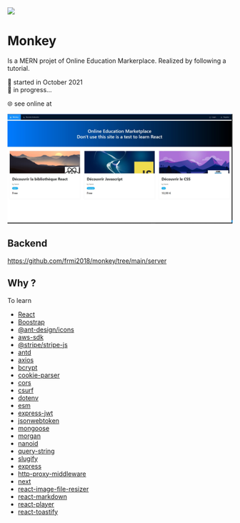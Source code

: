 <img src="https://user-images.githubusercontent.com/77573497/141653764-00ca32cb-64c0-4911-93f6-06cda302d3fc.jpg"  width="100" height=auto>

# Monkey

Is a MERN projet of Online Education Markerplace.
Realized by following a tutorial. 

📅 started in October 2021  
🚧 in progress...

🌐 see online at 

<img src="https://github.com/frmi2018/react/blob/main/front/monkey/monkey1.jpg" width="640" height=auto>

## Backend

https://github.com/frmi2018/monkey/tree/main/server

## Why ?

To learn

- [React](https://fr.reactjs.org/)
- [Boostrap](https://getbootstrap.com/)
- [@ant-design/icons](https://www.npmjs.com/package/@ant-design/icons)
- [aws-sdk](https://www.npmjs.com/package/aws-sdk)
- [@stripe/stripe-js](https://www.npmjs.com/package/@stripe/stripe-js)
- [antd](https://www.npmjs.com/package/antd)
- [axios](https://www.npmjs.com/package/axios)
- [bcrypt](https://www.npmjs.com/package/bcrypt)
- [cookie-parser](https://www.npmjs.com/package/cookie-parser)
- [cors](https://www.npmjs.com/package/cors)
- [csurf](https://www.npmjs.com/package/csurf)
- [dotenv](https://www.npmjs.com/package/dotenv)
- [esm](https://www.npmjs.com/package/esm)
- [express-jwt](https://www.npmjs.com/package/express-jwt)
- [jsonwebtoken](https://www.npmjs.com/package/jsonwebtoken)
- [mongoose](https://www.npmjs.com/package/mongoose)
- [morgan](https://www.npmjs.com/package/morgan)
- [nanoid](https://www.npmjs.com/package/nanoid)
- [query-string](https://www.npmjs.com/package/query-string)
- [slugify](https://www.npmjs.com/package/slugify)
- [express](https://www.npmjs.com/package/express)
- [http-proxy-middleware](https://www.npmjs.com/package/http-proxy-middleware)
- [next](https://www.npmjs.com/package/next)
- [react-image-file-resizer](https://www.npmjs.com/package/react-image-file-resizer)
- [react-markdown](https://www.npmjs.com/search?q=react-markdown)
- [react-player](https://www.npmjs.com/package/react-player)
- [react-toastify](https://www.npmjs.com/package/react-toastify)
